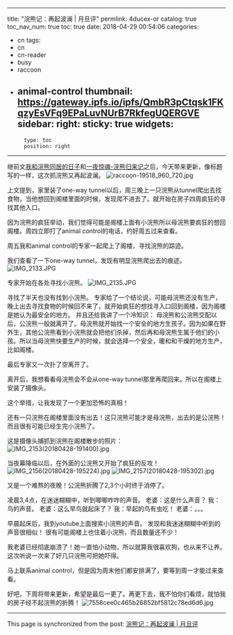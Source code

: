 
---
title: "浣熊记：再起波澜 | 月旦评"
permlink: 4ducex-or
catalog: true
toc_nav_num: true
toc: true
date: 2018-04-29 00:54:06
categories:
- cn
tags:
- cn
- cn-reader
- busy
- raccoon
- animal-control
thumbnail: https://gateway.ipfs.io/ipfs/QmbR3pCtqsk1FKqzyEsVFq9EPaLuvNUrB7RkfegUQERGVE
sidebar:
    right:
        sticky: true
widgets:
    -
        type: toc
        position: right
---


继前文[我和浣熊同居的日子](https://steemit.com/cn/@ericet/7mnwxd)和[一夜惊魂-浣熊归来记](https://steemit.com/@ericet/2qmbrq)之后，今天带来更新，像标题写的一样，这次抓浣熊又再起波澜。
![raccoon-19518_960_720.jpg](https://gateway.ipfs.io/ipfs/QmbR3pCtqsk1FKqzyEsVFq9EPaLuvNUrB7RkfegUQERGVE)

上文提到，家里装了one-way tunnel以后，周三晚上一只浣熊从tunnel爬出去找食物，当他想回到阁楼里面的时候，发现爬不进去了。就开始在房子四周疯狂的寻找其他入口。

因为浣熊的疯狂举动，我们觉得可能是阁楼上面有小浣熊所以母浣熊要疯狂的想回阁楼。周四立即打了animal control的电话，约好周五过来查看。

周五我和animal control的专家一起爬上了阁楼，寻找浣熊的踪迹。

我们查看了一下one-way tunnel，发现有明显浣熊爬出去的痕迹。
![IMG_2133.JPG](https://gateway.ipfs.io/ipfs/Qma77x9A9eprh7W34ryWVcb7GEF8ZuGpKFxLgZpvRdXUJF)

专家开始在各处寻找小浣熊。
![IMG_2135.JPG](https://gateway.ipfs.io/ipfs/QmeesKkG6GNoqNusDbRxX6nT8PkAaUPymVAFNL9LwBByjm)

寻找了半天也没有找到小浣熊。
专家给了一个结论说，可能母浣熊还没有生产，晚上出去寻找食物的时候回不来了，就开始疯狂的想找寻入口回到阁楼，因为阁楼是她认为最安全的地方。
并且还给我讲了一个冷知识： 
母浣熊和公浣熊交配以后，公浣熊一般就离开了。母浣熊就开始找一个安全的地方生孩子。因为如果在野外生，其他公浣熊看到小浣熊就会把他们杀掉，然后再和母浣熊生属于他们的小孩。所以当母浣熊快要生产的时候，就会选择一个安全，暖和和干燥的地方生产，比如阁楼。

最后专家又一次扑了空离开了。

离开后，我想看看母浣熊会不会从one-way tunnel那里再爬回来。所以在阁楼上安装了摄像头。

这个举措，让我发现了一个更加恐怖的真相！

还有一只浣熊在阁楼里面没有出去！这只浣熊可能才是母浣熊，出去的是公浣熊！而且很有可能已经生完小浣熊了。

这是摄像头捕抓到浣熊在阁楼散步的照片：
![IMG_2153(20180428-191400).jpg](https://gateway.ipfs.io/ipfs/QmPFGCA3JX4Qj5udvTzCTeq9P4Bd2jin9kYnYaM8e19dNq)

当夜幕降临以后，在外面的公浣熊又开始了疯狂的反攻！
![IMG_2156(20180428-195224).jpg](https://gateway.ipfs.io/ipfs/QmPc1MHbJFoujADUTKazTgGjzgLXr492iPk3bkmk2G9Stb)
![IMG_2157(20180428-195302).jpg](https://gateway.ipfs.io/ipfs/QmSozuwKvMb1u34dCKijHxwbY6bRziWwmcmSABYMvH97yd)

又是一个难熬的夜晚！公浣熊折腾了2,3个小时终于消停了。

凌晨3,4点，在迷迷糊糊中，听到唧唧咋咋的声音。
老婆：这是什么声音？
我：鸟的声音。
老婆：这么早鸟就起床了？
我：早起的鸟有虫吃！
老婆：。。。

早晨起床后，我到youtube上面搜索小浣熊的声音。
发现和我迷迷糊糊中听到的声音很相似！
很有可能阁楼上也住着小浣熊，而且数量还不少！

我老婆已经彻底崩溃了！她一直怕小动物，所以就算我很喜欢狗，也从来不让养。
这次听说一次来了好几只浣熊可把她吓得。

马上联系animal control，但是因为周末他们都安排满了，要等到周一才能过来查看。

好吧，下周将带来更新，希望是最后一更了。再更下去，我不怕你们看烦，就怕我的房子经不起浣熊的折腾！
![7558cee0c465b26852bf5812c78ed6d6.jpg](https://gateway.ipfs.io/ipfs/Qmd6xZ3FV9MtF9G3erqWUhQfzxh3NUUNDan8z7LBm5t1ka)


- - -

This page is synchronized from the post: [浣熊记：再起波澜 | 月旦评](https://steemit.com/@ericet/4ducex-or)
